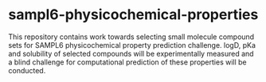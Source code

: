 # sampl6-physicochemical-properties

This repository contains work towards selecting small molecule compound sets for SAMPL6 physicochemical property prediction challenge. logD, pKa and solubility of selected compounds will be experimentally measured and a blind challenge for computational prediction of these properties will be conducted.
